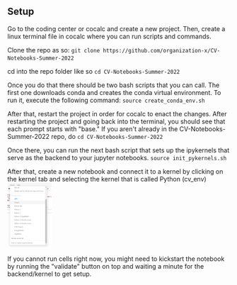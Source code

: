 ## Setup

Go to the coding center or cocalc and create a new project. Then, create a linux terminal file in cocalc where you can run scripts and commands.

Clone the repo as so:
`git clone https://github.com/organization-x/CV-Notebooks-Summer-2022`

cd into the repo folder like so
`cd CV-Notebooks-Summer-2022`

Once you do that there should be two bash scripts that you can call. The first one downloads conda and creates the conda virtual environment. To run it, execute the following command:
`source create_conda_env.sh`

After that, restart the project in order for cocalc to enact the changes. After restarting the project and going back into the terminal, you should see that each prompt starts with "base." If you aren't already in the CV-Notebooks-Summer-2022 repo, do
`cd CV-Notebooks-Summer-2022`

Once there, you can run the next bash script that sets up the ipykernels that serve as the backend to your jupyter notebooks. 
`source init_pykernels.sh`

After that, create a new notebook and connect it to a kernel by clicking on the kernel tab and selecting the kernel that is called Python (cv_env)
<img src="kernel_setup.png" width="100" />

If you cannot run cells right now, you might need to kickstart the notebook by running the "validate" button on top and waiting a minute for the backend/kernel to get setup. 